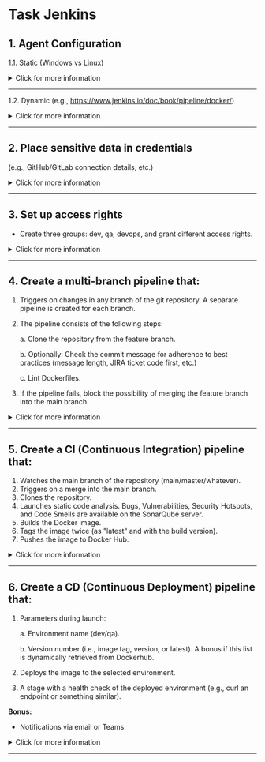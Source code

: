# Task Jenkins



## 1. Agent Configuration

1.1. Static (Windows vs Linux)

<details>
  <summary>Click for more information</summary>

First let's setup a master Jenkins. In this homework I'm gonna use AWS EC2 servers.

To setup a master Jenkins server I'm gonna execute this bash script:

```bash
#!/bin/bash

# Step 1: Update the System
sudo apt-get update -y && sudo apt-get upgrade -y

# Step 3: Install Java
sudo apt install openjdk-11-jdk -y

# Verify Java installation
java --version

# Step 4: Install Jenkins

# Add the Jenkins repository and key
curl -fsSL https://pkg.jenkins.io/debian-stable/jenkins.io-2023.key | sudo tee /usr/share/keyrings/jenkins-keyring.asc > /dev/null
echo deb [signed-by=/usr/share/keyrings/jenkins-keyring.asc] https://pkg.jenkins.io/debian-stable binary/ | sudo tee /etc/apt/sources.list.d/jenkins.list > /dev/null

# Update the system and install Jenkins
sudo apt update -y
sudo apt install jenkins -y

# Start and enable the Jenkins service
sudo systemctl start jenkins && sudo systemctl enable jenkins

# Check the status of the Jenkins service
sudo systemctl status jenkins

# Output the initial admin password
echo "Initial Admin Password:"
sudo cat /var/lib/jenkins/secrets/initialAdminPassword


```
Here is our Jenkins master setting up:

![Alt text](<Screenshots/iScreen Shoter - Safari - 231013183339.png>)

![Alt text](<Screenshots/iScreen Shoter - Safari - 231013183612.png>)

In the parallel let's set up our Jenkins agent on a separate Linux Ubuntu machine. 
To do this I'm gonna execute this script:

```bash
#!/bin/bash

# Update the system
sudo apt-get update -y && sudo apt-get upgrade -y

# Install Java (OpenJDK 11)
sudo apt install -y openjdk-11-jdk

# Create a directory for the Jenkins agent
sudo mkdir -p /var/lib/jenkins-agent

# Change ownership to the current user (assuming it's the user that will run the Jenkins agent)
sudo chown -R $(whoami):$(whoami) /var/lib/jenkins-agent

# Output instructions to connect the agent to the master
echo "-----------------------------------------------------------"
echo "To connect this agent to the Jenkins master, follow these steps:"
echo "1. In the Jenkins dashboard, navigate to 'Manage Jenkins' -> 'Manage Nodes and Clouds' -> 'New Node'."
echo "2. Provide a name for the new node, select 'Permanent Agent', and configure the node to use the '/var/lib/jenkins-agent' directory."
echo "3. Once the node is created, Jenkins will provide a launch command. Run that command on this machine to connect the agent."
echo "-----------------------------------------------------------"


```
Now let's create a new node on the Jenkins master and run the provided commands on the Jenkins agent to establish connection:

![Alt text](<Screenshots/iScreen Shoter - Safari - 231013203551.png>)

![Alt text](<Screenshots/iScreen Shoter - Safari - 231013203618.png>)

The connection is established:

![Alt text](<Screenshots/iScreen Shoter - Safari - 231013203710.png>)

Now let's create a simple job to test our new agent:

![Alt text](<Screenshots/iScreen Shoter - Safari - 231013204908.png>)

![Alt text](<Screenshots/iScreen Shoter - Safari - 231013205038.png>)

![Alt text](<Screenshots/iScreen Shoter - Safari - 231013205613.png>)

![Alt text](<Screenshots/iScreen Shoter - Safari - 231013205811.png>)

Now let's set up our Jenkins agent on a separate Windows machine. 
To do this I'm gonna execute this script:

```bash
# PowerShell Script to Prepare Windows Machine as a Jenkins Agent

# Parameters
param (
    [string]$jenkinsMasterUrl = "http://18.185.100.32:8080",  # Replace with your Jenkins master URL
    [string]$nodeName = "windows-agent",  # Replace with your desired node name
    [string]$agentWorkDir = "C:\Jenkins\windowsagent"  # Replace with your desired agent working directory
)

# Run this script with administrative privileges
if (-NOT ([Security.Principal.WindowsPrincipal] [Security.Principal.WindowsIdentity]::GetCurrent()).IsInRole([Security.Principal.WindowsBuiltInRole] "Administrator")) {
    Write-Host "Please run this script as an Administrator!" -ForegroundColor Red
    Exit
}

# Check if Chocolatey is installed
$chocoInstalled = $true
try {
    Get-Command choco -ErrorAction Stop | Out-Null
} catch {
    $chocoInstalled = $false
}

# Install Chocolatey if not installed
if (-not $chocoInstalled) {
    Set-ExecutionPolicy Bypass -Scope Process -Force;
    [System.Net.ServicePointManager]::SecurityProtocol = [System.Net.ServicePointManager]::SecurityProtocol -bor 3072;
    iex ((Invoke-WebRequest -Uri https://chocolatey.org/install.ps1).Content)
    $env:Path += ";C:\ProgramData\chocolatey\bin"  # Add Chocolatey to PATH
}

# Install Java using Chocolatey
choco install openjdk -y

# Set JAVA_HOME environment variable
$javaHome = "C:\Program Files\OpenJDK\jdk-*"
[System.Environment]::SetEnvironmentVariable("JAVA_HOME", $javaHome, [System.EnvironmentVariableTarget]::Machine)

# Download Jenkins Agent JAR
$agentJarUrl = "${jenkinsMasterUrl}/jnlpJars/agent.jar"
$agentJarPath = Join-Path $agentWorkDir "agent.jar"
if (-not (Test-Path $agentWorkDir)) {
    New-Item -ItemType Directory -Path $agentWorkDir | Out-Null
}
Invoke-WebRequest -Uri $agentJarUrl -OutFile $agentJarPath

# Create a script to launch the Jenkins agent
$launchScriptContent = @"
java -jar $agentJarPath -jnlpUrl ${jenkinsMasterUrl}/computer/${nodeName}/slave-agent.jnlp
"@
$launchScriptPath = Join-Path $agentWorkDir "LaunchAgent.ps1"
$launchScriptContent | Out-File -FilePath $launchScriptPath

# Create a scheduled task to run the Jenkins agent on startup
$action = New-ScheduledTaskAction -Execute "powershell.exe" -Argument "-File $launchScriptPath"
$trigger = New-ScheduledTaskTrigger -AtStartup
$settings = New-ScheduledTaskSettingsSet
$principal = New-ScheduledTaskPrincipal -GroupId "BUILTIN\Administrators" -RunLevel Highest
$task = New-ScheduledTask -Action $action -Principal $principal -Trigger $trigger -Settings $settings
Register-ScheduledTask -TaskName "Launch Jenkins Agent" -InputObject $task

# Output instructions to connect the agent to Jenkins
Write-Output "1. Go to $jenkinsMasterUrl/computer/ and click on '$nodeName'."
Write-Output "2. Follow the instructions to authenticate and connect the agent to Jenkins."

```

Let's create and connect the Windows agent to the master:

![Alt text](<Screenshots/iScreen Shoter - Safari - 231013223713.png>)

![Alt text](<Screenshots/iScreen Shoter - Safari - 231013224108.png>)

Let's create a pipeline that will involve our Linux and Windows agents:

![Alt text](<Screenshots/iScreen Shoter - Safari - 231013224320.png>)

![Alt text](<Screenshots/iScreen Shoter - Safari - 231013224418.png>)

![Alt text](<Screenshots/iScreen Shoter - Safari - 231013224456.png>)




</details>

---

1.2. Dynamic (e.g., https://www.jenkins.io/doc/book/pipeline/docker/)

<details>
  <summary>Click for more information</summary>

  First let's install Docker on our master server. For that I'm gonna use this script:

```bash
#!/bin/bash

# Update package information
sudo apt-get update -y

# Install necessary packages
sudo apt-get install -y apt-transport-https ca-certificates curl gnupg lsb-release

# Add Docker’s official GPG key
curl -fsSL https://download.docker.com/linux/ubuntu/gpg | sudo gpg --dearmor -o /usr/share/keyrings/docker-archive-keyring.gpg

# Set up the stable repository
echo \
  "deb [arch=$(dpkg --print-architecture) signed-by=/usr/share/keyrings/docker-archive-keyring.gpg] https://download.docker.com/linux/ubuntu \
  $(lsb_release -cs) stable" | sudo tee /etc/apt/sources.list.d/docker.list > /dev/null

# Update package information for docker
sudo apt-get update -y

# Install Docker Engine
sudo apt-get install -y docker-ce docker-ce-cli containerd.io

# Add current user to docker group
sudo usermod -aG docker $USER
```

Than create new Docker cloud, connect it to the Jenkins master and configure Docker agent template:

![Alt text](<Screenshots/iScreen Shoter - Safari - 231014164134.png>) 

![Alt text](<Screenshots/iScreen Shoter - Safari - 231014165542.png>) 

![Alt text](<Screenshots/iScreen Shoter - Safari - 231014165604.png>) 

I'm gonna use this pipeline script to test our Docker agent:

```bash
pipeline {
    agent {
        docker {
            image 'jenkins/inbound-agent'
            args '-v /usr/bin/docker:/usr/bin/docker'
            args '-u root'
            label 'docker-agent'
        }
    }
    stages {
        stage('Prepare Environment') {
            steps {
                sh 'apt-get update && apt-get install -y git'
            }
        }
        stage('Clone Repository') {
            steps {
                sh 'git clone https://github.com/jenkinsci/docker.git'
            }
        }
        stage('List Directory') {
            steps {
                sh 'ls -al'
            }
        }
    }
}
```

![Alt text](<Screenshots/iScreen Shoter - Safari - 231014181630.png>) 

![Alt text](<Screenshots/iScreen Shoter - Safari - 231014181706.png>)



</details>

---

## 2. Place sensitive data in credentials
(e.g., GitHub/GitLab connection details, etc.)

<details>
  <summary>Click for more information</summary>

In my case I'm gonna store Dockerhub credentials:

![Alt text](<Screenshots/iScreen Shoter - Safari - 231014203607.png>)

![Alt text](<Screenshots/iScreen Shoter - Safari - 231014203632.png>)

</details>

---

## 3. Set up access rights
- Create three groups: dev, qa, devops, and grant different access rights.

<details>
  <summary>Click for more information</summary>

First let's install Role-based Authorization Strategy plugin. Once the plugin is installed and activated in Manage Jenkins > Security, navigate to "Manage Jenkins" > "Manage and Assign Roles" > "Manage Roles".
Under the “Roles” section, we'll see a sub-section named "Global roles". Here, click on the "Add" button to create new roles. Create three roles: dev, qa, and devops.

![Alt text](<Screenshots/iScreen Shoter - Safari - 231014211208.png>)


</details>

---

## 4. Create a multi-branch pipeline that:
1. Triggers on changes in any branch of the git repository. A separate pipeline is created for each branch.
2. The pipeline consists of the following steps:

    a. Clone the repository from the feature branch.

    b. Optionally: Check the commit message for adherence to best practices (message length, JIRA ticket code first, etc.)

    c. Lint Dockerfiles.

3. If the pipeline fails, block the possibility of merging the feature branch into the main branch.

<details>
  <summary>Click for more information</summary>

You can check out the GitHub repository for this task here: https://github.com/maximdove/lint-dockerfile.git.
Below is a step-by-step breakdown of the task accomplishment.

To create a multi-branch pipeline and test it according to the task, I'm going to set up a repository consisting of two branches, namely `main` and `feature-1`. I'll be incorporating a straightforward `Dockerfile` for linting purposes and a `Jenkinsfile` to outline the pipeline.

### Here's how the repository structure will look:

```plaintext
repository-name/
|-- .git/
|-- Dockerfile
|-- Jenkinsfile
```

### Setting up the Main Branch:

1. Initially, I'll create a new repository on the Git server.
2. Next, I'll navigate to the directory of the repository.
3. Now, I'll create a `Dockerfile` with the following content:

```dockerfile
# I'll start by using an official Python runtime as a base image
FROM python:3.8-slim-buster

# I'll set the working directory in the container to /app
WORKDIR /app

# Now, I'll copy the contents of the current directory into the container at /app
COPY . /app

# I'll install any necessary packages specified in requirements.txt
RUN pip install --no-cache-dir -r requirements.txt
```

4. Following that, I'll create a `Jenkinsfile` with the pipeline script:

```jenkinsfile
pipeline {
    agent any

    stages {
        stage('Clone Repository') {
            steps {
                checkout scm
            }
        }

        stage('Check Commit Message') {
            steps {
                script {
                    def commitMessage = sh(script: 'git log -1 --pretty=%B', returnStdout: true).trim()
                    // Assuming a simple check for the presence of a JIRA ticket code at the start of the commit message
                    if (!commitMessage.matches('^[A-Z]+-[0-9]+.*')) {
                        error("Commit message does not adhere to best practices")
                    }
                }
            }
        }

        stage('Lint Dockerfiles') {
            steps {
                script {
                    def lintResult = sh(script: 'docker run --rm -v $(pwd):/app -w /app hadolint/hadolint hadolint Dockerfile', returnStdout: true).trim()
                    if (lintResult) {
                        echo lintResult
                        error("Linting errors found")
                    }
                }
            }
        }
    }

    post {
        failure {
            echo 'Build failed!'
        }
    }
}
```

5. I'll commit these files to the `main` branch.

```bash
git add Dockerfile Jenkinsfile
git commit -m "JIRA-1234: Update Commit Message so it adheres to the defined best practices."
git push origin main
```

### Setting up the Feature Branch:

1. Now, I'll create a new branch named `feature-1`:

```bash
git checkout -b feature-1
```

2. I'll modify the `Dockerfile` slightly to introduce a linting error, like a long comment and missing tags:

```dockerfile
# This is a very long comment that should trigger a linting error due to its length exceeding the recommended maximum length for a single line in a Dockerfile...............$
FROM python
WORKDIR /app
COPY . /app
RUN pip install --no-cache-dir -r requirements.txt
```

3. I'll commit this change to the `feature-1` branch.

```bash
git commit -am "JIRA-1235: Update Commit Message so it adheres to the defined best practices."
git push origin feature-1
```

Now, I have a repository with two distinct branches: `main` (which has a lint-passing `Dockerfile` and the `Jenkinsfile`), and `feature-1` (which has a lint-failing `Dockerfile`). This setup is ideal for testing the Jenkins multi-branch pipeline, as it will display a passing build for the `main` branch and a failing build for the `feature-1` branch.

Here are the screenshots from Jenkins:

![Alt text](<Screenshots/iScreen Shoter - Safari - 231014225710.png>)

![Alt text](<Screenshots/iScreen Shoter - Safari - 231014225741.png>)

![Alt text](<Screenshots/iScreen Shoter - Safari - 231014225810.png>)


</details>

---

## 5. Create a CI (Continuous Integration) pipeline that:
1. Watches the main branch of the repository (main/master/whatever).
2. Triggers on a merge into the main branch.
3. Clones the repository.
4. Launches static code analysis. Bugs, Vulnerabilities, Security Hotspots, and Code Smells are available on the SonarQube server.
5. Builds the Docker image.
6. Tags the image twice (as "latest" and with the build version).
7. Pushes the image to Docker Hub.

<details>
  <summary>Click for more information</summary>

You can check out the GitHub repository for this task here: https://github.com/maximdove/SonarQube-Pipeline.git.
Below is a step-by-step breakdown of the task accomplishment.

### 1. Crafting a Simple Python Application

To start, I'll be crafting a straightforward Python application. I'll create a file dubbed `app.py` with the following script:

```python
def greet(name):
    return f"Hello, {name}!"

if __name__ == "__main__":
    print(greet("World"))
```

### 2. Crafting a Dockerfile

Now, it’s time to create a `Dockerfile` to build a Docker image of our application. I’ll generate a file called `Dockerfile` with the script below:

```Dockerfile
FROM python:3.8-slim

COPY app.py /app.py

CMD ["python", "/app.py"]
```

### 3. Setting Up SonarQube Analysis

For the sake of simplicity, I’ll use the default `sonar-project.properties` file. I'll create a file named `sonar-project.properties` and populate it with:

```properties
sonar.projectKey=my-simple-app
sonar.sources=.
sonar.host.url=http://3.68.70.79:9000
sonar.language=py
```



### 4. Crafting the Jenkinsfile

Now, onto creating a `Jenkinsfile` to outline the CI pipeline. I’ll create a file named `Jenkinsfile` with the script below:

```groovy
pipeline {
    agent any

    stages {
        stage('Check for Merge Commit') {
            steps {
                script {
                    def isMergeCommit = sh(script: 'git rev-parse HEAD^2', returnStatus: true) == 0
                    if (!isMergeCommit) {
                        currentBuild.result = 'ABORTED'
                        error('This is not a merge commit. Aborting the build.')
                    }
                }
            }
        }

        stage('Clone Repository') {
            steps {
                checkout scm
            }
        }

        stage('Static Code Analysis') {
            steps {
                script {
                    def scannerHome = tool 'SonarQube-pipeline';
                    withSonarQubeEnv('SonarQube-pipeline') {
                        sh "${scannerHome}/bin/sonar-scanner"
                    }
                }
            }
        }

        stage('Build Docker Image') {
            steps {
                script {
                    def app = docker.build("maximdove/my-app:${env.BUILD_ID}")
                }
            }
        }

        stage('Tag Docker Image') {
            steps {
                script {
                    docker.withRegistry('https://index.docker.io/v1/', 'docker-hub-credentials') {
                        def app = docker.image("maximdove/my-app:${env.BUILD_ID}")
                        app.push('latest')
                        app.push("${env.BUILD_ID}")
                    }
                }
            }
        }
    }
}
```

### 5. Syncing My Code to a Git Repository

Now, I'll initialize a git repository, commit the files (`app.py`, `Dockerfile`, `sonar-project.properties`, `Jenkinsfile`) to the feature-branch and sync them to a remote repository (GitHub).


### 6. Tweaking Jenkins Settings

- Now, I'll head to my Jenkins dashboard and create a new Pipeline job.
- In the `Pipeline` segment, I’ll select `Pipeline script from SCM`, opt for `Git`, and input my repository URL.
- In the `Build Triggers’ section, I’ll tick `GitHub hook trigger for GITScm polling`.

### 7. Establishing a Webhook

I'll establish a webhook within my GitHub repository to prompt Jenkins upon a merge to the main branch.

![Alt text](<Screenshots/iScreen Shoter - Safari - 231017182226.png>)

### 8. Setting up a Separate SonarQube Server

To install SonarQube on a separate server, install all the necessary dependencies, create a dedicated user and setup a sonarqube.service I'll use this script:

```bash
#!/bin/bash

# Update the system and install necessary packages
sudo yum update -y
sudo yum install wget unzip -y

# Download and Install Java 17 (as SonarQube requires a more recent version of Java)
wget -P /tmp https://download.oracle.com/java/17/latest/jdk-17_linux-x64_bin.rpm
sudo rpm -ivh /tmp/jdk-17_linux-x64_bin.rpm
rm /tmp/jdk-17_linux-x64_bin.rpm

# Verify Java installation
java -version

# Download SonarQube (updated to version 9.9.2.77730 as per your request)
wget -P /tmp https://binaries.sonarsource.com/Distribution/sonarqube/sonarqube-9.9.2.77730.zip

# Create directory for SonarQube and extract the downloaded file
sudo mkdir /opt/sonarqube
sudo unzip /tmp/sonarqube-9.9.2.77730.zip -d /opt/sonarqube
rm /tmp/sonarqube-9.9.2.77730.zip

# Set necessary system limits
# These configurations are set permanently by modifying system files
echo "vm.max_map_count=262144" | sudo tee -a /etc/sysctl.conf
echo "fs.file-max=65536" | sudo tee -a /etc/sysctl.conf
echo "* soft nofile 65536" | sudo tee -a /etc/security/limits.conf
echo "* hard nofile 65536" | sudo tee -a /etc/security/limits.conf
sudo sysctl -p

# Create a new user named 'sonar'
sudo adduser sonar

# Set the ownership of the SonarQube directory to the 'sonar' user
sudo chown -R sonar:sonar /opt/sonarqube

# Create a systemd service file for SonarQube
echo "[Unit]
Description=SonarQube service
After=syslog.target network.target

[Service]
Type=simple
User=sonar
Group=sonar
ExecStart=/opt/sonarqube/sonarqube-9.9.2.77730/bin/linux-x86-64/sonar.sh start
ExecStop=/opt/sonarqube/sonarqube-9.9.2.77730/bin/linux-x86-64/sonar.sh stop
Restart=always

[Install]
WantedBy=multi-user.target
" | sudo tee /etc/systemd/system/sonarqube.service

# Reload systemd to recognize the new service
sudo systemctl daemon-reload

# Enable SonarQube service to start on boot
sudo systemctl enable sonarqube.service

# Start SonarQube service
sudo systemctl start sonarqube.service
```

Then I have to create a new project (SonarQube-pipeline), install a Python plugin, create access token to connect Jenkins server with SonarQube server.

### 9. Tweaking SonarQube Settings on the Jenkins Server and adding Dockerhub Credentials

![Alt text](<Screenshots/iScreen Shoter - Safari - 231017181435.png>)

![Alt text](<Screenshots/iScreen Shoter - Safari - 231017181519.png>)

![Alt text](<Screenshots/iScreen Shoter - Safari - 231017181538.png>)

### 10. Triggering our Piplene with the Branch Merge

![Alt text](<Screenshots/iScreen Shoter - Safari - 231017182014.png>)

![Alt text](<Screenshots/iScreen Shoter - Safari - 231017181758.png>)

![Alt text](<Screenshots/iScreen Shoter - Safari - 231017181836.png>)

![Alt text](<Screenshots/iScreen Shoter - Safari - 231017181933.png>)

</details>

---


## 6. Create a CD (Continuous Deployment) pipeline that:
1. Parameters during launch:

    a. Environment name (dev/qa).

    b. Version number (i.e., image tag, version, or latest). A bonus if this list is dynamically retrieved from Dockerhub.

2. Deploys the image to the selected environment.
3. A stage with a health check of the deployed environment (e.g., curl an endpoint or something similar).

**Bonus:**
+ Notifications via email or Teams.

<details>
  <summary>Click for more information</summary>

You can check out the GitHub repository for this task here: https://github.com/maximdove/Parameters-Notification-CD-Pipeline.git.
Below is a step-by-step breakdown of the task accomplishment.

### 1. **Crafting a Simple Web Application:**
Our main file named `app.py` would look something like this:

```python
from flask import Flask

app = Flask(__name__)

@app.route('/health', methods=['GET'])
def health_check():
    return "OK", 200

if __name__ == "__main__":
    app.run(host='0.0.0.0', port=80)
```

### 2. **Drafting a Dockerfile:**

Now, to containerize this application, we'll craft a `Dockerfile` as follows:

```dockerfile
# Use the official Python image for the AMD64 architecture
FROM python:3.8-slim-buster

# Set the working directory
WORKDIR /app

# Copy the application files to the container
COPY app/app.py .
COPY requirements.txt .

# Install the application dependencies
RUN pip install --no-cache-dir -r requirements.txt

# Expose the application port
EXPOSE 80

# Run the application
CMD ["python", "app.py"]
```

Our `requirements.txt` will have:

```plaintext
Flask==2.0.1
Werkzeug==2.0.1
```

### 3. **Constructing a Jenkins Pipeline:**
   
The pipeline will use this Jenkinsfile store on GitHub with the other files mentioned above:

```groovy
pipeline {
    agent any
    parameters {
        choice(
            name: 'Environment',
            choices: ['dev', 'qa'],
            description: 'Select Environment'
        )
        string(
            name: 'Version',
            defaultValue: '1.0',
            description: 'Enter the version number'
        )
    }
    environment {
        DOCKER = credentials('docker-hub-credentials')
    }
    stages {
        stage('Build and Push') {
            steps {
                script {
                    // This block automatically logs in to Docker Hub, handles the push, and then logs out
                    withDockerRegistry([ credentialsId: 'docker-hub-credentials', url: '' ]) {
                        def image = docker.build("maximdove/my-web-app:${params.Version}")
                        image.push()
                    }
                }
            }
        }
        stage('Deploy') {
            steps {
                script {
                    // Remove any existing container with the same name
                    sh "docker rm -f my-web-app-${params.Environment} || true"
                    // Deploy the Docker image to the selected environment
                    sh "docker run -d -e ENV=${params.Environment} --name my-web-app-${params.Environment} -p 9090:80 maximdove/my-web-app:${params.Version}"
                }
            }
        }
        stage('Health Check') {
            steps {
                script {
                    sh "sleep 10" // Give the container some time to start
                    try {
                        sh "curl http://localhost:9090/health"
                    } catch (Exception e) {
                        error "Health check failed: ${e.message}"
                    }
                }
            }
        }
    }
    post {
        success {
            script {
                emailext(
                    subject: "Deployment Successful",
                    body: "The deployment to ${params.Environment} was successful.",
                    to: 'maximdove@gmail.com',
                    from: 'maximfeb@gmail.com'
                )
            }
        }
        failure {
            script {
                emailext(
                    subject: "Deployment Failed",
                    body: "The deployment to ${params.Environment} failed.",
                    to: 'maximdove@gmail.com',
                    from: 'maximfeb@gmail.com'
                )
            }
        }
    }
}
```

### 4. **Starting a Jenkins Pipeline:**

![Alt text](<Screenshots/iScreen Shoter - Safari - 231018140511.png>)

![Alt text](<Screenshots/iScreen Shoter - Safari - 231018140322.png>)

![Alt text](<Screenshots/iScreen Shoter - Safari - 231018141204.png>)

![Alt text](<Screenshots/iScreen Shoter - Safari - 231018140647.png>)


</details>

---
